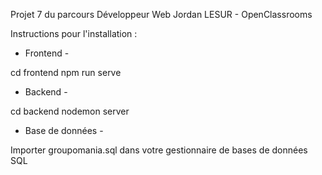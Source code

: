 Projet 7 du parcours Développeur Web
Jordan LESUR - OpenClassrooms

Instructions pour l'installation :

- Frontend -

cd frontend
npm run serve

- Backend -

cd backend
nodemon server

- Base de données -

Importer groupomania.sql dans votre gestionnaire de bases de données SQL